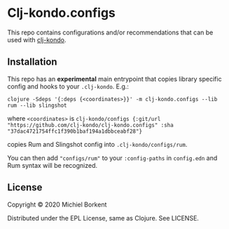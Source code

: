 # Clj-kondo.configs

This repo contains configurations and/or recommendations that can be used with
[clj-kondo](https://github.com/borkdude/clj-kondo/).

## Installation

This repo has an **experimental** main entrypoint that copies library specific config and hooks to your `.clj-kondo`. E.g.:

``` shell
clojure -Sdeps '{:deps {<coordinates>}}' -m clj-kondo.configs --lib rum --lib slingshot
```

where `<coordinates>` is `clj-kondo/configs {:git/url "https://github.com/clj-kondo/clj-kondo.configs" :sha "37dac4721754ffc1f390b1baf194a1dbbceabf28"}`

copies Rum and Slingshot config into `.clj-kondo/configs/rum`.

You can then add `"configs/rum"` to your `:config-paths` in `config.edn` and Rum syntax will be recognized.

## License

Copyright © 2020 Michiel Borkent

Distributed under the EPL License, same as Clojure. See LICENSE.
